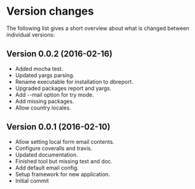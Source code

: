 Version changes
=================================================

The following list gives a short overview about what is changed between
individual versions:

Version 0.0.2 (2016-02-16)
-------------------------------------------------
- Added mocha test.
- Updated yargs parsing.
- Rename executable for installation to dbreport.
- Upgraded packages report and yargs.
- Add --mail option for try mode.
- Add missing packages.
- Allow country locales.

Version 0.0.1 (2016-02-10)
-------------------------------------------------
- Allow setting local form email contents.
- Configure coveralls and travis.
- Updated documentation.
- Finished tool but missing test and doc.
- Add default email config.
- Setup framework for new application.
- Initial commit

